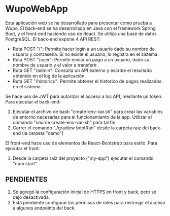 # WupoWebApp

Esta aplicación web se ha desarrollado para presentar como prueba a Wupo. El back-end se ha desarrollado en Java con el framework Spring Boot, y el front-end haciendo uso de React. Se utiliza una base de datos PostgreSQL.
El back-end expone 4 API REST:
- Ruta POST "/": Permite hacer login a un usuario dado su nombre de usuario y contraseña. Si no existe el usuario, lo registra en el sistema.
- Ruta POST "/user": Permite enviar un pago a un usuario, dado su nombre de usuario y el valor a transferir.
- Ruta GET "/admin": Consulta un API externo y escribe el resultado obtenido en el log de la aplicación.
- Ruta GET "/historico": Permite obtener el historico de pagos realizados en el sistema.

Se hace uso de JWT para autorizar el acceso a los API, mediante un token.
Para ejecutar el back-end:
1. Ejecutar el archivo de bash "create-env-var.sh" para crear las variables de entorno necesarias para el funcionamiento de la app. Utilizar el comando "source create-env-var-sh" para tal fin.
2. Correr el comando "./gradlew bootRun" desde la carpeta raiz del back-end (la carpeta "demo")

El front-end hace uso de elementos de React-Bootstrap para estilo.
Para ejecutar el front:
1. Desde la carpeta raíz del proyecto ("my-app") ejecutar el comando "npm start"

## PENDIENTES
1. Se agregó la configuración inicial de HTTPS en front y back, pero se dejó desactivada.
2. Está pendiente configurar los permisos de roles para restringir el acceso a algunos endpoints del back.
